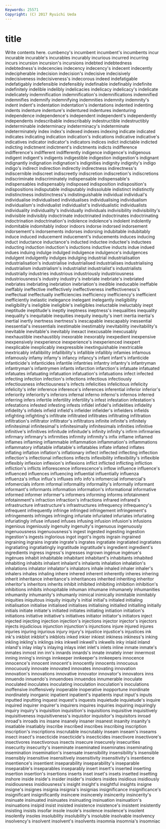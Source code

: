 ```yaml
---
Keywords: 25571 
Copyright: (C) 2017 Ryuichi Ueda
---
```


# title

Write contents here.
cumbency's incumbent incumbent's incumbents incur incurable incurable's
incurables incurably incurious incurred incurring incurs incursion incursion's incursions indebted
indebtedness indebtedness's indecencies indecency indecency's indecent indecently indecipherable indecision indecision's
indecisive indecisively indecisiveness indecisiveness's indecorous indeed indefatigable indefatigably indefensible indefensibly
indefinable indefinably indefinite indefinitely indelible indelibly indelicacies indelicacy indelicacy's indelicate
indelicately indemnification indemnification's indemnifications indemnified indemnifies indemnify indemnifying indemnities indemnity
indemnity's indent indent's indentation indentation's indentations indented indenting indents indenture
indenture's indentured indentures indenturing independence independence's independent independent's independently independents
indescribable indescribably indestructible indestructibly indeterminable indeterminacy indeterminacy's indeterminate indeterminately index
index's indexed indexes indexing indicate indicated indicates indicating indication indication's
indications indicative indicative's indicatives indicator indicator's indicators indices indict indictable
indicted indicting indictment indictment's indictments indicts indifference indifference's indifferent indifferently
indigence indigence's indigenous indigent indigent's indigents indigestible indigestion indigestion's indignant
indignantly indignation indignation's indignities indignity indignity's indigo indigo's indirect indirection
indirectly indirectness indirectness's indiscernible indiscreet indiscreetly indiscretion indiscretion's indiscretions indiscriminate
indiscriminately indispensable indispensable's indispensables indispensably indisposed indisposition indisposition's indispositions indisputable
indisputably indissoluble indistinct indistinctly indistinctness indistinctness's indistinguishable individual individual's individualise
individualised individualises individualising individualism individualism's individualist individualist's individualistic individualists individuality
individuality's individually individuals indivisibility indivisibility's indivisible indivisibly indoctrinate indoctrinated indoctrinates
indoctrinating indoctrination indoctrination's indolence indolence's indolent indolently indomitable indomitably indoor
indoors indorse indorsed indorsement indorsement's indorsements indorses indorsing indubitable indubitably
induce induced inducement inducement's inducements induces inducing induct inductance inductance's
inducted inductee inductee's inductees inducting induction induction's inductions inductive inducts
indue indued indues induing indulge indulged indulgence indulgence's indulgences indulgent
indulgently indulges indulging industrial industrialisation industrialisation's industrialise industrialised industrialises industrialising
industrialism industrialism's industrialist industrialist's industrialists industrially industries industrious industriously industriousness
industriousness's industry industry's inebriate inebriate's inebriated inebriates inebriating inebriation inebriation's
inedible ineducable ineffable ineffably ineffective ineffectively ineffectiveness ineffectiveness's ineffectual ineffectually
inefficiencies inefficiency inefficiency's inefficient inefficiently inelastic inelegance inelegant inelegantly ineligibility
ineligibility's ineligible ineligible's ineligibles ineluctable ineluctably inept ineptitude ineptitude's ineptly
ineptness ineptness's inequalities inequality inequality's inequitable inequities inequity inequity's inert
inertia inertia's inertial inertly inertness inertness's inescapable inescapably inessential inessential's
inessentials inestimable inestimably inevitability inevitability's inevitable inevitable's inevitably inexact inexcusable
inexcusably inexhaustible inexhaustibly inexorable inexorably inexpedient inexpensive inexpensively inexperience inexperience's
inexperienced inexpert inexplicable inexplicably inexpressible inextinguishable inextricable inextricably infallibility infallibility's
infallible infallibly infamies infamous infamously infamy infamy's infancy infancy's infant
infant's infanticide infanticide's infanticides infantile infantries infantry infantry's infantryman infantryman's
infantrymen infants infarction infarction's infatuate infatuated infatuates infatuating infatuation infatuation's
infatuations infect infected infecting infection infection's infections infectious infectiously infectiousness
infectiousness's infects infelicities infelicitous infelicity infelicity's infer inference inference's inferences
inferential inferior inferior's inferiority inferiority's inferiors infernal inferno inferno's infernos
inferred inferring infers infertile infertility infertility's infest infestation infestation's infestations
infested infesting infests infidel infidel's infidelities infidelity infidelity's infidels infield
infield's infielder infielder's infielders infields infighting infighting's infiltrate infiltrated infiltrates
infiltrating infiltration infiltration's infiltrator infiltrator's infiltrators infinite infinite's infinitely infinitesimal
infinitesimal's infinitesimally infinitesimals infinities infinitive infinitive's infinitives infinitude infinitude's infinity
infinity's infirm infirmaries infirmary infirmary's infirmities infirmity infirmity's infix inflame
inflamed inflames inflaming inflammable inflammation inflammation's inflammations inflammatory inflatable inflatable's
inflatables inflate inflated inflates inflating inflation inflation's inflationary inflect inflected
inflecting inflection inflection's inflectional inflections inflects inflexibility inflexibility's inflexible inflexibly
inflexion inflexion's inflexions inflict inflicted inflicting infliction infliction's inflicts inflorescence
inflorescence's inflow influence influence's influenced influences influencing influential influentially influenza
influenza's influx influx's influxes info info's infomercial infomercial's infomercials inform
informal informality informality's informally informant informant's informants information information's informational
informative informed informer informer's informers informing informs infotainment infotainment's infraction
infraction's infractions infrared infrared's infrastructure infrastructure's infrastructures infrequency infrequency's infrequent
infrequently infringe infringed infringement infringement's infringements infringes infringing infuriate infuriated
infuriates infuriating infuriatingly infuse infused infuses infusing infusion infusion's infusions
ingenious ingeniously ingenuity ingenuity's ingenuous ingenuously ingenuousness ingenuousness's ingest ingested
ingesting ingestion ingestion's ingests inglorious ingot ingot's ingots ingrain ingrained
ingraining ingrains ingrate ingrate's ingrates ingratiate ingratiated ingratiates ingratiating ingratiatingly
ingratitude ingratitude's ingredient ingredient's ingredients ingress ingress's ingresses ingrown ingénue
ingénue's ingénues inhabit inhabitable inhabitant inhabitant's inhabitants inhabited inhabiting inhabits
inhalant inhalant's inhalants inhalation inhalation's inhalations inhalator inhalator's inhalators inhale
inhaled inhaler inhaler's inhalers inhales inhaling inhere inhered inherent inherently
inheres inhering inherit inheritance inheritance's inheritances inherited inheriting inheritor inheritor's
inheritors inherits inhibit inhibited inhibiting inhibition inhibition's inhibitions inhibits inhospitable
inhuman inhumane inhumanely inhumanities inhumanity inhumanity's inhumanly inimical inimically inimitable
inimitably iniquities iniquitous iniquity iniquity's initial initial's initialed initialing initialisation
initialise initialised initialises initialising initialled initialling initially initials initiate initiate's
initiated initiates initiating initiation initiation's initiations initiative initiative's initiatives initiator
initiator's initiators inject injected injecting injection injection's injections injector injector's
injectors injects injudicious injunction injunction's injunctions injure injured injures injuries
injuring injurious injury injury's injustice injustice's injustices ink ink's inkblot
inkblot's inkblots inked inkier inkiest inkiness inkiness's inking inkling inkling's
inklings inks inkwell inkwell's inkwells inky inlaid inland inland's inlay
inlay's inlaying inlays inlet inlet's inlets inline inmate inmate's inmates
inmost inn inn's innards innards's innate innately inner innermost inning
inning's innings innkeeper innkeeper's innkeepers innocence innocence's innocent innocent's innocently
innocents innocuous innocuously innovate innovated innovates innovating innovation innovation's innovations
innovative innovator innovator's innovators inns innuendo innuendo's innuendoes innuendos innumerable
inoculate inoculated inoculates inoculating inoculation inoculation's inoculations inoffensive inoffensively inoperable
inoperative inopportune inordinate inordinately inorganic inpatient inpatient's inpatients input input's
inputs inputted inputting inquest inquest's inquests inquietude inquietude's inquire inquired
inquirer inquirer's inquirers inquires inquiries inquiring inquiringly inquiry inquiry's inquisition
inquisition's inquisitions inquisitive inquisitively inquisitiveness inquisitiveness's inquisitor inquisitor's inquisitors inroad
inroad's inroads ins insane insanely insaner insanest insanity insanity's insatiable
insatiably inscribe inscribed inscribes inscribing inscription inscription's inscriptions inscrutable inscrutably
inseam inseam's inseams insect insect's insecticide insecticide's insecticides insectivore insectivore's
insectivores insectivorous insects insecure insecurely insecurities insecurity insecurity's inseminate inseminated
inseminates inseminating insemination insemination's insensate insensibility insensibility's insensible insensibly insensitive
insensitively insensitivity insensitivity's insentience insentience's insentient inseparability inseparability's inseparable inseparable's
inseparables inseparably insert insert's inserted inserting insertion insertion's insertions inserts
inset inset's insets insetted insetting inshore inside inside's insider insider's
insiders insides insidious insidiously insidiousness insidiousness's insight insight's insightful insights
insigne insigne's insignes insignia insignia's insignias insignificance insignificance's insignificant insignificantly
insincere insincerely insincerity insincerity's insinuate insinuated insinuates insinuating insinuation insinuation's
insinuations insipid insist insisted insistence insistence's insistent insistently insisting insists
insofar insole insole's insolence insolence's insolent insolently insoles insolubility insolubility's
insoluble insolvable insolvency insolvency's insolvent insolvent's insolvents insomnia insomnia's insomniac
